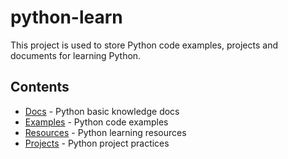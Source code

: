 # python-learn

This project is used to store Python code examples, projects and documents for learning Python.

## Contents

- [Docs](docs) - Python basic knowledge docs
- [Examples](examples) - Python code examples
- [Resources](resources) - Python learning resources
- [Projects](projects) - Python project practices 

